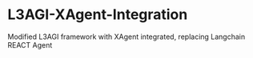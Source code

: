 # L3AGI-XAgent-Integration
Modified L3AGI framework with XAgent integrated, replacing Langchain REACT Agent
